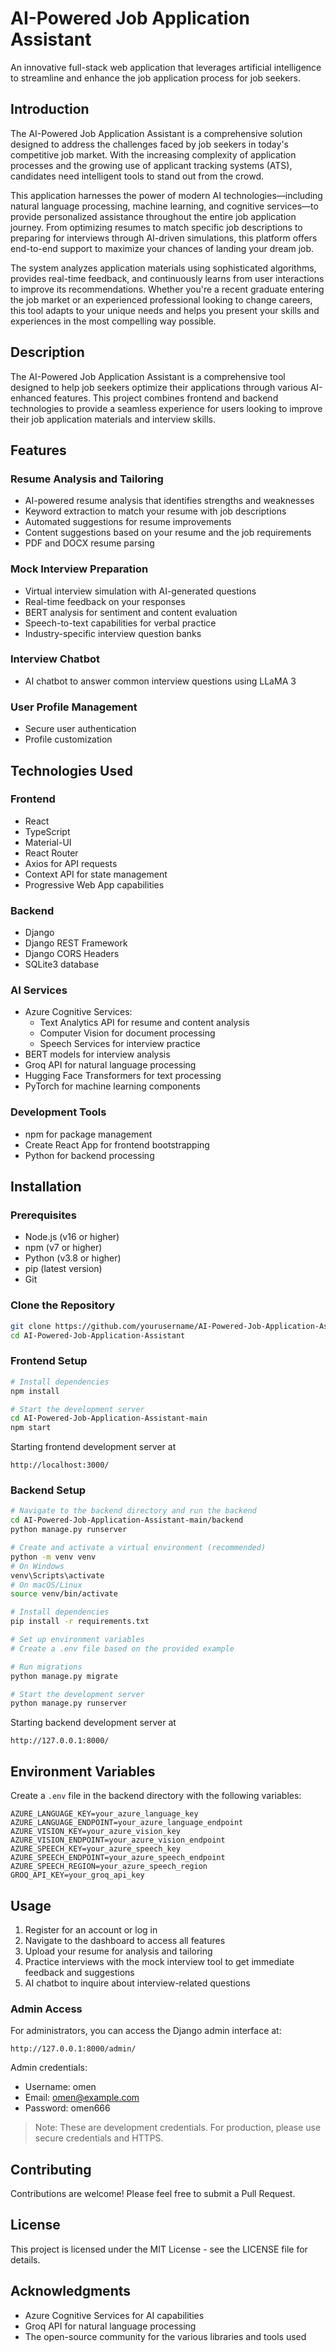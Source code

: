 # AI-Powered Job Application Assistant

An innovative full-stack web application that leverages artificial intelligence to streamline and enhance the job application process for job seekers.

## Introduction

The AI-Powered Job Application Assistant is a comprehensive solution designed to address the challenges faced by job seekers in today's competitive job market. With the increasing complexity of application processes and the growing use of applicant tracking systems (ATS), candidates need intelligent tools to stand out from the crowd.

This application harnesses the power of modern AI technologies—including natural language processing, machine learning, and cognitive services—to provide personalized assistance throughout the entire job application journey. From optimizing resumes to match specific job descriptions to preparing for interviews through AI-driven simulations, this platform offers end-to-end support to maximize your chances of landing your dream job.

The system analyzes application materials using sophisticated algorithms, provides real-time feedback, and continuously learns from user interactions to improve its recommendations. Whether you're a recent graduate entering the job market or an experienced professional looking to change careers, this tool adapts to your unique needs and helps you present your skills and experiences in the most compelling way possible.

## Description

The AI-Powered Job Application Assistant is a comprehensive tool designed to help job seekers optimize their applications through various AI-enhanced features. This project combines frontend and backend technologies to provide a seamless experience for users looking to improve their job application materials and interview skills.

## Features

### Resume Analysis and Tailoring
- AI-powered resume analysis that identifies strengths and weaknesses
- Keyword extraction to match your resume with job descriptions
- Automated suggestions for resume improvements
- Content suggestions based on your resume and the job requirements
- PDF and DOCX resume parsing

### Mock Interview Preparation
- Virtual interview simulation with AI-generated questions
- Real-time feedback on your responses
- BERT analysis for sentiment and content evaluation
- Speech-to-text capabilities for verbal practice
- Industry-specific interview question banks

### Interview Chatbot
- AI chatbot to answer common interview questions using LLaMA 3

### User Profile Management
- Secure user authentication
- Profile customization

## Technologies Used

### Frontend
- React 
- TypeScript 
- Material-UI 
- React Router 
- Axios for API requests
- Context API for state management
- Progressive Web App capabilities

### Backend
- Django 
- Django REST Framework 
- Django CORS Headers 
- SQLite3 database 

### AI Services
- Azure Cognitive Services:
  - Text Analytics API for resume and content analysis
  - Computer Vision for document processing
  - Speech Services for interview practice
- BERT models for interview analysis
- Groq API for natural language processing
- Hugging Face Transformers for text processing
- PyTorch for machine learning components

### Development Tools
- npm for package management
- Create React App for frontend bootstrapping
- Python for backend processing

## Installation

### Prerequisites
- Node.js (v16 or higher)
- npm (v7 or higher)
- Python (v3.8 or higher)
- pip (latest version)
- Git

### Clone the Repository
```bash
git clone https://github.com/yourusername/AI-Powered-Job-Application-Assistant.git
cd AI-Powered-Job-Application-Assistant
```

### Frontend Setup
```bash
# Install dependencies
npm install

# Start the development server
cd AI-Powered-Job-Application-Assistant-main
npm start

```
Starting frontend development server at
```
http://localhost:3000/
```

### Backend Setup
```bash
# Navigate to the backend directory and run the backend
cd AI-Powered-Job-Application-Assistant-main/backend
python manage.py runserver

# Create and activate a virtual environment (recommended)
python -m venv venv
# On Windows
venv\Scripts\activate
# On macOS/Linux
source venv/bin/activate

# Install dependencies
pip install -r requirements.txt

# Set up environment variables
# Create a .env file based on the provided example

# Run migrations
python manage.py migrate

# Start the development server
python manage.py runserver
```

Starting backend development server at
```
http://127.0.0.1:8000/
```

## Environment Variables

Create a `.env` file in the backend directory with the following variables:

```
AZURE_LANGUAGE_KEY=your_azure_language_key
AZURE_LANGUAGE_ENDPOINT=your_azure_language_endpoint
AZURE_VISION_KEY=your_azure_vision_key
AZURE_VISION_ENDPOINT=your_azure_vision_endpoint
AZURE_SPEECH_KEY=your_azure_speech_key
AZURE_SPEECH_ENDPOINT=your_azure_speech_endpoint
AZURE_SPEECH_REGION=your_azure_speech_region
GROQ_API_KEY=your_groq_api_key
```

## Usage

1. Register for an account or log in
2. Navigate to the dashboard to access all features
3. Upload your resume for analysis and tailoring
4. Practice interviews with the mock interview tool to get immediate feedback and suggestions
5. AI chatbot to inquire about interview-related questions 

### Admin Access

For administrators, you can access the Django admin interface at:
```
http://127.0.0.1:8000/admin/
```

Admin credentials:
- Username: omen
- Email: omen@example.com
- Password: omen666

> Note: These are development credentials. For production, please use secure credentials and HTTPS.

## Contributing

Contributions are welcome! Please feel free to submit a Pull Request.

## License

This project is licensed under the MIT License - see the LICENSE file for details.

## Acknowledgments

- Azure Cognitive Services for AI capabilities
- Groq API for natural language processing
- The open-source community for the various libraries and tools used
